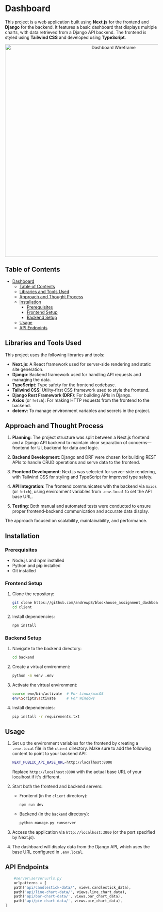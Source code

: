 # Dashboard

This project is a web application built using **Next.js** for the frontend and **Django** for the backend. It features a basic dashboard that displays multiple charts, with data retrieved from a Django API backend. The frontend is styled using **Tailwind CSS** and developed using **TypeScript**.

<p align="center" width="100%">
     <img alt="Dashboard Wireframe" width="700px" src="https://github.com/user-attachments/assets/86a1a6f0-dcc8-484f-a159-e55d6d5a1276" />
</p>

## Table of Contents

- [Dashboard](#dashboard)
  - [Table of Contents](#table-of-contents)
  - [Libraries and Tools Used](#libraries-and-tools-used)
  - [Approach and Thought Process](#approach-and-thought-process)
  - [Installation](#installation)
    - [Prerequisites](#prerequisites)
    - [Frontend Setup](#frontend-setup)
    - [Backend Setup](#backend-setup)
  - [Usage](#usage)
  - [API Endpoints](#api-endpoints)

## Libraries and Tools Used

This project uses the following libraries and tools:

- **Next.js**: A React framework used for server-side rendering and static site generation.
- **Django**: Backend framework used for handling API requests and managing the data.
- **TypeScript**: Type safety for the frontend codebase.
- **Tailwind CSS**: Utility-first CSS framework used to style the frontend.
- **Django Rest Framework (DRF)**: For building APIs in Django.
- **Axios** (or `fetch`): For making HTTP requests from the frontend to the backend.
- **dotenv**: To manage environment variables and secrets in the project.

## Approach and Thought Process

1. **Planning**: The project structure was split between a Next.js frontend and a Django API backend to maintain clear separation of concerns—frontend for UI, backend for data and logic.

2. **Backend Development**: Django and DRF were chosen for building REST APIs to handle CRUD operations and serve data to the frontend.

3. **Frontend Development**: Next.js was selected for server-side rendering, with Tailwind CSS for styling and TypeScript for improved type safety.

4. **API Integration**: The frontend communicates with the backend via `Axios` (or `fetch`), using environment variables from `.env.local` to set the API base URL.

5. **Testing**: Both manual and automated tests were conducted to ensure proper frontend-backend communication and accurate data display.

The approach focused on scalability, maintainability, and performance.

## Installation

### Prerequisites

- Node.js and npm installed
- Python and pip installed
- Git installed

### Frontend Setup

1. Clone the repository:

   ```bash
   git clone https://github.com/andrewp8/blockhouse_assignment_dashboard.git
   cd client
   ```

2. Install dependencies:

   ```bash
   npm install
   ```

### Backend Setup

1. Navigate to the backend directory:

   ```bash
   cd backend
   ```

2. Create a virtual environment:

   ```bash
   python -m venv .env
   ```

3. Activate the virtual environment:

   ```bash
   source env/bin/activate  # For Linux/macOS
   env\Scripts\activate     # For Windows
   ```

4. Install dependencies:

   ```bash
   pip install -r requirements.txt
   ```

## Usage

1. Set up the environment variables for the frontend by creating a `.env.local` file in the `client` directory. Make sure to add the following content to point to your backend API:

   ```bash
   NEXT_PUBLIC_API_BASE_URL=http://localhost:8000
   ```

   Replace `http://localhost:8000` with the actual base URL of your localhost if it's different.

2. Start both the frontend and backend servers:
   - Frontend (in the `client` directory):

     ```bash
     npm run dev
     ```

   - Backend (in the `backend` directory):

     ```bash
     python manage.py runserver
     ```

3. Access the application via `http://localhost:3000` (or the port specified by Next.js).
4. The dashboard will display data from the Django API, which uses the base URL configured in `.env.local`.

## API Endpoints
```py
    #server\server\urls.py
    urlpatterns = [
    path('api/candlestick-data/', views.candlestick_data),
    path('api/line-chart-data/', views.line_chart_data),
    path('api/bar-chart-data/', views.bar_chart_data),
    path('api/pie-chart-data/', views.pie_chart_data),
]
```
